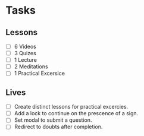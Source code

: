 # Tasks

## Lessons

- [ ] 6 Videos
- [ ] 3 Quizes
- [ ] 1 Lecture
- [ ] 2 Meditations
- [ ] 1 Practical Excersice

## Lives

- [ ] Create distinct lessons for practical excercies.
- [ ] Add a lock to continue on the prescence of a sign.
- [ ] Set modal to submit a question.
- [ ] Redirect to doubts after completion. 
